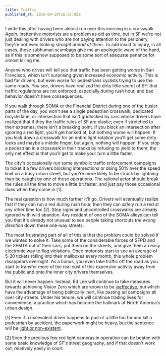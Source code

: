 ```yaml
---
title: Traffic
published_at: 2016-04-19T16:35:03Z
---
```


I write this after having been almost run over this morning in a crosswalk.
_Again._ Inattentive motorists are a problem as old as time, but in SF we're
not just dealing with drivers who are not paying attention to the periphery,
they're not even looking _straight ahead of them_. To add insult to injury, in
all cases, these subhuman scumbags give me an apologetic wave of the hand, as
if this is somehow supposed to be some sort of adequate penance for almost
killing me.

Anyone who drives will tell you that traffic has been getting worse in San
Francisco, which isn't surprising given increased economic activity. This is
bad for drivers, but even worse for pedestrians cyclists trying to use the same
roads. You see, drivers have realized the dirty little secret of SF: that
traffic regulations are not enforced, especially during rush hour, and bad
behavior doesn't have consequences.

If you walk through SOMA or the Financial District during one of the busier
parts of the day, you won't see a single pedestrian crosswalk, dedicated
bicycle lane, or intersection that isn't gridlocked by cars whose drivers have
realized that if they the traffic rules of SF are elastic; even if stretched to
their extremes, there isn't a breaking point. If you block an intersection
after ignoring a red light, you'll get honked at, but nothing worse will
happen. If you lock down a crosswalk for an entire light rotation you'll get
some dirty looks and maybe a middle finger, but again, nothing will happen. If
you stop a pedestrian in a crosswalk in their tracks by refusing to yield to
them, the only net effect is that you'll get to make your turn a little faster.

The city's occasionally run some symbolic traffic enforcement campaigns to
ticket it a few drivers blocking intersections or doing 50% over the speed
limit on a busy urban street, but you're more likely to be struck by lightning
than be caught by one of these operations. The rational actor should break the
rules all the time to move a little bit faster, and just pay those occasional
dues when they come in [1].

The real question is how much further it'll go. Drivers will eventually realize
that if they can run a red during rush hour, then they can safely run a red at
any other time too [2]. Stop signs and uncontrolled crosswalks are already
ignored with wild abandon. Any resident of one of the SOMA alleys can tell you
that it's already not unusual to see people taking shortcuts _the wrong
direction_ down these one-way streets.

The most frustrating part of all of this is that the problem could be solved if
we wanted to solve it. Take some of the considerable forces of SFPD and the
SFMTA out of their cars, put them on the streets, and give them an easy
electronic way to flag violations. Once motorists start to see an average of
5-20 tickets rolling into their mailboxes every month, this whole problem
disappears overnight. As a bonus, you even take traffic off the road as you
start to transfer more of the real cost of this expensive activity away from
the public and onto the inner city drivers themselves.

But it will never happen. Instead, Ed Lee will continue to take measures
towards achieving Vision Zero which are known to be [ineffective][ineffective],
but which have the advantage of being politically inert, like pasting ad
campaigns all over city streets. Under his tenure, we will continue trading
lives for convenience, a practice which has become the hallmark of North
America's urban design.

[1] Even if a malevolent driver happens to push it a little too far and kill a
    pedestrian by accident, the paperwork might be heavy, but the sentence will
    be [light or non-existent][light-sentence].

[2] Even the precious few red light cameras in operation can be beaten with
    some basic knowledge of SF's street geography, and if that doesn't work
    out, relatively easily in court.

[ineffective]: https://www.hoodline.com/2016/03/vision-zero-has-yet-to-reduce-san-francisco-traffic-fatalities
[light-sentence]: http://sf.streetsblog.org/2014/05/14/legal-system-fails-again-no-charges-for-trucker-who-killed-amelie/
